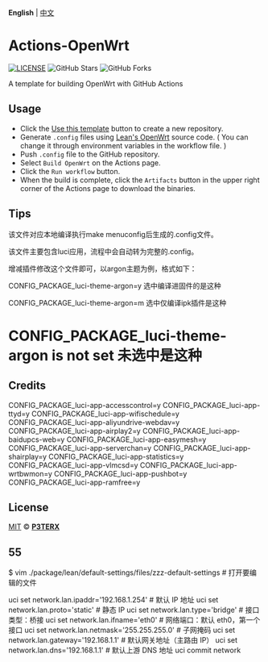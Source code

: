 **English** | [中文](https://p3terx.com/archives/build-openwrt-with-github-actions.html)

# Actions-OpenWrt

[![LICENSE](https://img.shields.io/github/license/mashape/apistatus.svg?style=flat-square&label=LICENSE)](https://github.com/P3TERX/Actions-OpenWrt/blob/master/LICENSE)
![GitHub Stars](https://img.shields.io/github/stars/P3TERX/Actions-OpenWrt.svg?style=flat-square&label=Stars&logo=github)
![GitHub Forks](https://img.shields.io/github/forks/P3TERX/Actions-OpenWrt.svg?style=flat-square&label=Forks&logo=github)

A template for building OpenWrt with GitHub Actions

## Usage

- Click the [Use this template](https://github.com/P3TERX/Actions-OpenWrt/generate) button to create a new repository.
- Generate `.config` files using [Lean's OpenWrt](https://github.com/coolsnowwolf/lede) source code. ( You can change it through environment variables in the workflow file. )
- Push `.config` file to the GitHub repository.
- Select `Build OpenWrt` on the Actions page.
- Click the `Run workflow` button.
- When the build is complete, click the `Artifacts` button in the upper right corner of the Actions page to download the binaries.

## Tips

该文件对应本地编译执行make menuconfig后生成的.config文件。

该文件主要包含luci应用，流程中会自动转为完整的.config。

增减插件修改这个文件即可，以argon主题为例，格式如下：

CONFIG_PACKAGE_luci-theme-argon=y 选中编译进固件的是这种

CONFIG_PACKAGE_luci-theme-argon=m 选中仅编译ipk插件是这种

# CONFIG_PACKAGE_luci-theme-argon is not set 未选中是这种
## Credits

CONFIG_PACKAGE_luci-app-accesscontrol=y
CONFIG_PACKAGE_luci-app-ttyd=y
CONFIG_PACKAGE_luci-app-wifischedule=y
CONFIG_PACKAGE_luci-app-aliyundrive-webdav=y
CONFIG_PACKAGE_luci-app-airplay2=y
CONFIG_PACKAGE_luci-app-baidupcs-web=y
CONFIG_PACKAGE_luci-app-easymesh=y
CONFIG_PACKAGE_luci-app-serverchan=y
CONFIG_PACKAGE_luci-app-shairplay=y
CONFIG_PACKAGE_luci-app-statistics=y
CONFIG_PACKAGE_luci-app-vlmcsd=y
CONFIG_PACKAGE_luci-app-wrtbwmon=y
CONFIG_PACKAGE_luci-app-pushbot=y
CONFIG_PACKAGE_luci-app-ramfree=y


## License

[MIT](https://github.com/P3TERX/Actions-OpenWrt/blob/main/LICENSE) © [**P3TERX**](https://p3terx.com)



## 55
$ vim ./package/lean/default-settings/files/zzz-default-settings    # 打开要编辑的文件

uci set network.lan.ipaddr='192.168.1.254'   # 默认 IP 地址
uci set network.lan.proto='static'   # 静态 IP
uci set network.lan.type='bridge'   # 接口类型：桥接
uci set network.lan.ifname='eth0'   # 网络端口：默认 eth0，第一个接口
uci set network.lan.netmask='255.255.255.0' # 子网掩码
uci set network.lan.gateway='192.168.1.1'   # 默认网关地址（主路由 IP）
uci set network.lan.dns='192.168.1.1'  # 默认上游 DNS 地址
uci commit network
